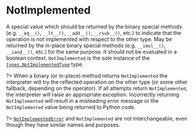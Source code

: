 # NotImplemented

A special value which should be returned by the binary special methods (e.g. `__eq__()`, `__lt__()`, `__add__()`, `__rsub__()`, etc.) to indicate that the operation is not implemented with respect to the other type. May be returned by the in-place binary special methods (e.g. `__imul__()`, `__iand__()`, etc.) for the same purpose. It should not be evaluated in a boolean context. `NotImplemented` is the sole instance of the [`types.NotImplementedType`](/modules/types/NotImplementedType.md) type.

?> When a binary (or in-place) method returns `NotImplemented` the interpreter will try the reflected operation on the other type (or some other fallback, depending on the operator). If all attempts return `NotImplemented`, the interpreter will raise an appropriate exception. Incorrectly returning `NotImplemented` will result in a misleading error message or the `NotImplemented` value being returned to Python code.

?> [`NotImplementedError`](/exceptions/NotImplementedError.md) and `NotImplemented` are not interchangeable, even though they have similar names and purposes.
